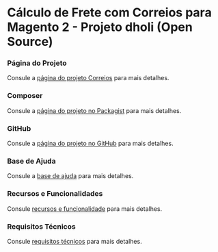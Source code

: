 # Cálculo de Frete com Correios para Magento 2 - Projeto dholi (Open Source)

### Página do Projeto
Consule a [página do projeto Correios](https://www.dholi.dev/correios) para mais detalhes.

### Composer
Consule a [página do projeto no Packagist](https://packagist.org/packages/dholi/module-dholi-correios-frete) para mais detalhes.

### GitHub
Consule a [página do projeto no GitHub](https://github.com/dholidev/module-dholi-correios-frete-mirror) para mais detalhes.

### Base de Ajuda
Consule a [base de ajuda](https://docs.dholi.dev/correios) para mais detalhes.

### Recursos e Funcionalidades
Consule [recursos e funcionalidade](https://docs.dholi.dev/correios) para mais detalhes.

### Requisitos Técnicos
Consule [requisitos técnicos](https://docs.dholi.dev/correios) para mais detalhes.